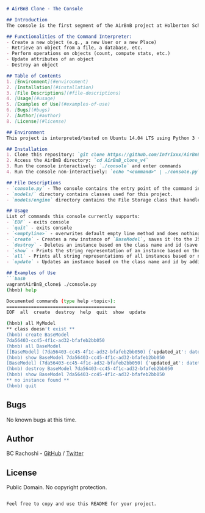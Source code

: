 ```markdown
# AirBnB Clone - The Console

## Introduction
The console is the first segment of the AirBnB project at Holberton School that collectively covers fundamental concepts of higher-level programming. The goal of the AirBnB project is to eventually deploy our server as a simple copy of the AirBnB Website (HBnB). A command interpreter is created in this segment to manage objects for the AirBnB (HBnB) website.

## Functionalities of the Command Interpreter:
- Create a new object (e.g., a new User or a new Place)
- Retrieve an object from a file, a database, etc.
- Perform operations on objects (count, compute stats, etc.)
- Update attributes of an object
- Destroy an object

## Table of Contents
1. [Environment](#environment)
2. [Installation](#installation)
3. [File Descriptions](#file-descriptions)
4. [Usage](#usage)
5. [Examples of Use](#examples-of-use)
6. [Bugs](#bugs)
7. [Author](#author)
8. [License](#license)

## Environment
This project is interpreted/tested on Ubuntu 14.04 LTS using Python 3 (version 3.4.3).

## Installation
1. Clone this repository: `git clone https://github.com/Infrixxx/AirBnB_clone_v4`
2. Access the AirBnB directory: `cd AirBnB_clone_v4`
3. Run the console interactively: `./console` and enter commands
4. Run the console non-interactively: `echo "<command>" | ./console.py`

## File Descriptions
- `console.py` - The console contains the entry point of the command interpreter.
- `models/` directory contains classes used for this project.
- `models/engine` directory contains the File Storage class that handles JSON serialization and deserialization.

## Usage
List of commands this console currently supports:
- `EOF` - exits console
- `quit` - exits console
- `<emptyline>` - overwrites default empty line method and does nothing
- `create` - Creates a new instance of `BaseModel`, saves it (to the JSON file) and prints the id
- `destroy` - Deletes an instance based on the class name and id (save the change into the JSON file).
- `show` - Prints the string representation of an instance based on the class name and id.
- `all` - Prints all string representations of all instances based or not on the class name.
- `update` - Updates an instance based on the class name and id by adding or updating attribute (save the change into the JSON file).

## Examples of Use
```bash
vagrantAirBnB_clone$ ./console.py
(hbnb) help

Documented commands (type help <topic>):
========================================
EOF  all  create  destroy  help  quit  show  update

(hbnb) all MyModel
** class doesn't exist **
(hbnb) create BaseModel
7da56403-cc45-4f1c-ad32-bfafeb2bb050
(hbnb) all BaseModel
[[BaseModel] (7da56403-cc45-4f1c-ad32-bfafeb2bb050) {'updated_at': datetime.datetime(2017, 9, 28, 9, 50, 46, 772167), 'id': '7da56403-cc45-4f1c-ad32-bfafeb2bb050', 'created_at': datetime.datetime(2017, 9, 28, 9, 50, 46, 772123)}]
(hbnb) show BaseModel 7da56403-cc45-4f1c-ad32-bfafeb2bb050
[BaseModel] (7da56403-cc45-4f1c-ad32-bfafeb2bb050) {'updated_at': datetime.datetime(2017, 9, 28, 9, 50, 46, 772167), 'id': '7da56403-cc45-4f1c-ad32-bfafeb2bb050', 'created_at': datetime.datetime(2017, 9, 28, 9, 50, 46, 772123)}
(hbnb) destroy BaseModel 7da56403-cc45-4f1c-ad32-bfafeb2bb050
(hbnb) show BaseModel 7da56403-cc45-4f1c-ad32-bfafeb2bb050
** no instance found **
(hbnb) quit
```

## Bugs
No known bugs at this time.

## Author
BC Rachoshi - [GitHub](https://github.com/Infrixxx) / [Twitter](https://twitter.com/infrixxx)

## License
Public Domain. No copyright protection.
```

Feel free to copy and use this README for your project.
